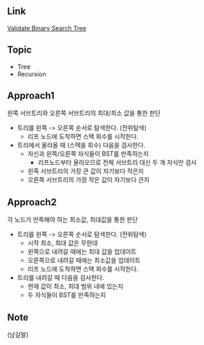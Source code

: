 ## Link
[Validate Binary Search Tree](https://leetcode.com/problems/validate-binary-search-tree/)

## Topic
- Tree
- Recursion

## Approach1
왼쪽 서브트리와 오른쪽 서브트리의 최대/최소 값을 통한 판단

- 트리를 왼쪽 -> 오른쪽 순서로 탐색한다. (전위탐색)
  - 리프 노드에 도착하면 스택 회수를 시작한다.
- 트리에서 올라올 때 (스택을 회수) 다음을 검사한다.
  - 자신과 왼쪽/오른쪽 자식들이 BST를 만족하는지
      - 리프노드부터 올라오므로 전체 서브트리 대신 두 개 자식만 검사
  - 왼족 서브트리의 가장 큰 값이 자기보다 작은지
  - 오른쪽 서브트리의 가장 작은 값이 자기보다 큰지

## Approach2
각 노드가 만족해야 하는 최소값, 최대값을 통한 판단

- 트리를 왼쪽 -> 오른쪽 순서로 탐색한다. (전위탐색)
  - 시작 최소, 최대 값은 무한대
  - 왼쪽으로 내려갈 때에는 최대 값을 업데이트
  - 오른쪽으로 내려갈 때에는 최소값을 업데이트
  - 리프 노드에 도착하면 스택 회수를 시작한다.
- 트리를 내려갈 때 다음을 검사한다.
  - 현재 값이 최소, 최대 범위 내에 있는지
  - 두 자식들이 BST를 만족하는지

## Note
(남길말)  